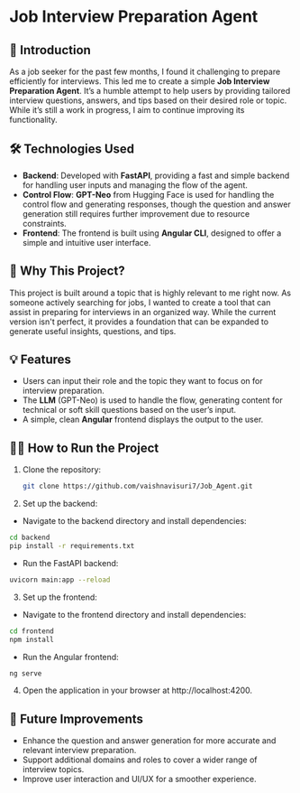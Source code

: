 # Job Interview Preparation Agent

## 🚀 Introduction
As a job seeker for the past few months, I found it challenging to prepare efficiently for interviews. This led me to create a simple **Job Interview Preparation Agent**. It’s a humble attempt to help users by providing tailored interview questions, answers, and tips based on their desired role or topic. While it’s still a work in progress, I aim to continue improving its functionality.

## 🛠️ Technologies Used
- **Backend**: Developed with **FastAPI**, providing a fast and simple backend for handling user inputs and managing the flow of the agent.
- **Control Flow**: **GPT-Neo** from Hugging Face is used for handling the control flow and generating responses, though the question and answer generation still requires further improvement due to resource constraints.
- **Frontend**: The frontend is built using **Angular CLI**, designed to offer a simple and intuitive user interface.

## 🌱 Why This Project?
This project is built around a topic that is highly relevant to me right now. As someone actively searching for jobs, I wanted to create a tool that can assist in preparing for interviews in an organized way. While the current version isn't perfect, it provides a foundation that can be expanded to generate useful insights, questions, and tips.

## 💡 Features
- Users can input their role and the topic they want to focus on for interview preparation.
- The **LLM** (GPT-Neo) is used to handle the flow, generating content for technical or soft skill questions based on the user’s input.
- A simple, clean **Angular** frontend displays the output to the user.

## 👨‍💻 How to Run the Project
1. Clone the repository:
   ```bash
   git clone https://github.com/vaishnavisuri7/Job_Agent.git
   ```
2. Set up the backend:

* Navigate to the backend directory and install dependencies:
```bash
cd backend
pip install -r requirements.txt
```

* Run the FastAPI backend:
```bash
uvicorn main:app --reload
```
3. Set up the frontend:

* Navigate to the frontend directory and install dependencies:
```bash
cd frontend
npm install
```
* Run the Angular frontend:
```bash
ng serve
```
4. Open the application in your browser at http://localhost:4200.

## 🔨 Future Improvements
- Enhance the question and answer generation for more accurate and relevant interview preparation.
- Support additional domains and roles to cover a wider range of interview topics.
- Improve user interaction and UI/UX for a smoother experience.

